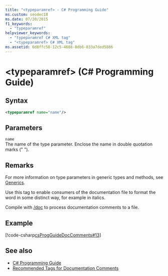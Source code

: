 ```yaml
---
title: "<typeparamref> - C# Programming Guide"
ms.custom: seodec18
ms.date: 07/20/2015
f1_keywords: 
  - "typeparamref"
helpviewer_keywords: 
  - "typeparamref C# XML tag"
  - "<typeparamref> C# XML tag"
ms.assetid: 6d8ffc58-12c5-4688-8db6-833a7ded5886
---
```

# \<typeparamref> (C# Programming Guide)
## Syntax  
  
```xml  
<typeparamref name="name"/>  
```  
  
## Parameters  
 `name`  
 The name of the type parameter. Enclose the name in double quotation marks (" ").  
  
## Remarks  
 For more information on type parameters in generic types and methods, see [Generics](../generics/index.md).  
  
 Use this tag to enable consumers of the documentation file to format the word in some distinct way, for example in italics.  
  
 Compile with [/doc](../../language-reference/compiler-options/doc-compiler-option.md) to process documentation comments to a file.  
  
## Example  
 [!code-csharp[csProgGuideDocComments#13](~/samples/snippets/csharp/VS_Snippets_VBCSharp/csProgGuideDocComments/CS/DocComments.cs#13)]  
  
## See also

- [C# Programming Guide](../index.md)
- [Recommended Tags for Documentation Comments](./recommended-tags-for-documentation-comments.md)
